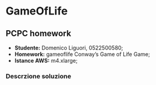 # GameOfLife
 ## PCPC homework

 * **Studente:**      Domenico Liguori, 0522500580;
 * **Homework:**      gameoflife	Conway’s Game of Life Game;
 * **Istance AWS:**   m4.xlarge;

 ### Descrzione soluzione


